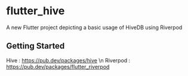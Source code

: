 # flutter_hive

A new Flutter project depicting a basic usage of HiveDB using Riverpod

## Getting Started

Hive : https://pub.dev/packages/hive \n
Riverpod : https://pub.dev/packages/flutter_riverpod
